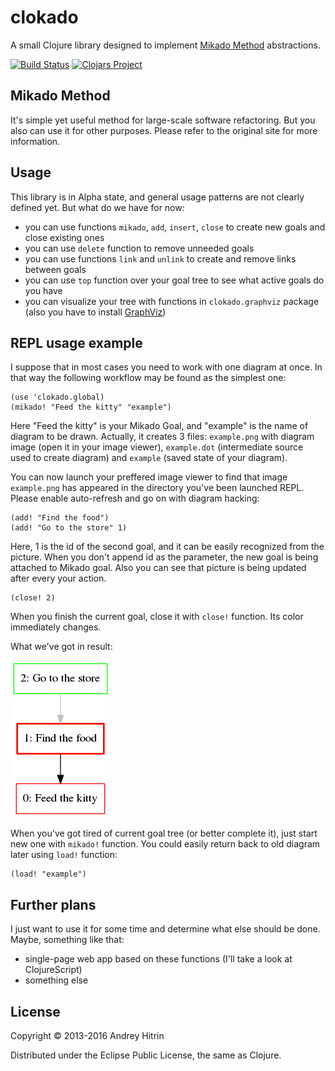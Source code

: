 # clokado

A small Clojure library designed to implement [Mikado Method](http://mikadomethod.wordpress.com/) abstractions.

[![Build Status](https://travis-ci.org/ahitrin/clokado.svg?branch=master)](https://travis-ci.org/ahitrin/clokado) [![Clojars Project](http://clojars.org/clokado/latest-version.svg)](http://clojars.org/clokado)

## Mikado Method

It's simple yet useful method for large-scale software refactoring. But you also can use it for other purposes. Please refer to the original site for more information.

## Usage

This library is in Alpha state, and general usage patterns are not clearly defined yet. But what do we have for now:

 * you can use functions `mikado`, `add`, `insert`, `close` to create new goals and close existing ones
 * you can use `delete` function to remove unneeded goals
 * you can use functions `link` and `unlink` to create and remove links between goals
 * you can use `top` function over your goal tree to see what active goals do you have
 * you can visualize your tree with functions in `clokado.graphviz` package (also you have to install [GraphViz](http://graphviz.org/))

## REPL usage example

I suppose that in most cases you need to work with one diagram at once. In that way the following workflow may be found as the simplest one:

    (use 'clokado.global)
    (mikado! "Feed the kitty" "example")

Here "Feed the kitty" is your Mikado Goal, and "example" is the name of diagram to be drawn. Actually, it creates 3 files: `example.png` with diagram image (open it in your image viewer), `example.dot` (intermediate source used to create diagram) and `example` (saved state of your diagram).

You can now launch your preffered image viewer to find that image `example.png` has appeared in the directory you've been launched REPL. Please enable auto-refresh and go on with diagram hacking:

    (add! "Find the food")
    (add! "Go to the store" 1)

Here, 1 is the id of the second goal, and it can be easily recognized from the picture. When you don't append id as the parameter, the new goal is being attached to Mikado goal. Also you can see that picture is being updated after every your action.

    (close! 2)

When you finish the current goal, close it with `close!` function. Its color immediately changes.

What we've got in result:

![pic](doc/example.png)

When you've got tired of current goal tree (or better complete it), just start new one with `mikado!` function.
You could easily return back to old diagram later using `load!` function:

    (load! "example")

## Further plans

I just want to use it for some time and determine what else should be done. Maybe, something like that:

 * single-page web app based on these functions (I'll take a look at ClojureScript)
 * something else

## License

Copyright © 2013-2016 Andrey Hitrin

Distributed under the Eclipse Public License, the same as Clojure.
